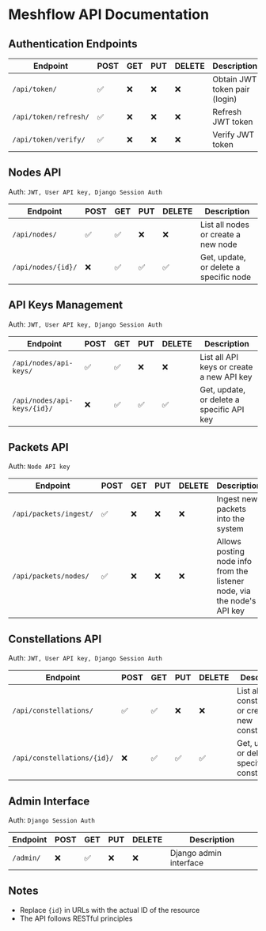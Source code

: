 # Meshflow API Documentation

## Authentication Endpoints

| Endpoint              | POST | GET | PUT | DELETE | Description                   |
|-----------------------|------|-----|-----|--------|-------------------------------|
| `/api/token/`         | ✅    | ❌   | ❌   | ❌      | Obtain JWT token pair (login) |
| `/api/token/refresh/` | ✅    | ❌   | ❌   | ❌      | Refresh JWT token             |
| `/api/token/verify/`  | ✅    | ❌   | ❌   | ❌      | Verify JWT token              |

## Nodes API

Auth: `JWT, User API key, Django Session Auth`

| Endpoint           | POST | GET | PUT | DELETE | Description                            |
|--------------------|------|-----|-----|--------|----------------------------------------|
| `/api/nodes/`      | ✅    | ✅   | ❌   | ❌      | List all nodes or create a new node    |
| `/api/nodes/{id}/` | ❌    | ✅   | ✅   | ✅      | Get, update, or delete a specific node |

## API Keys Management

Auth: `JWT, User API key, Django Session Auth`

| Endpoint                    | POST | GET | PUT | DELETE | Description                               |
|-----------------------------|------|-----|-----|--------|-------------------------------------------|
| `/api/nodes/api-keys/`      | ✅    | ✅   | ❌   | ❌      | List all API keys or create a new API key |
| `/api/nodes/api-keys/{id}/` | ❌    | ✅   | ✅   | ✅      | Get, update, or delete a specific API key |

## Packets API

Auth: `Node API key`

| Endpoint               | POST | GET | PUT | DELETE | Description                                                             |
|------------------------|------|-----|-----|--------|-------------------------------------------------------------------------|
| `/api/packets/ingest/` | ✅    | ❌   | ❌   | ❌      | Ingest new packets into the system                                      |
| `/api/packets/nodes/`  | ✅    | ❌   | ❌   | ❌      | Allows posting node info from the listener node, via the node's API key |

## Constellations API

Auth: `JWT, User API key, Django Session Auth`

| Endpoint                    | POST | GET | PUT | DELETE | Description                                           |
|-----------------------------|------|-----|-----|--------|-------------------------------------------------------|
| `/api/constellations/`      | ✅    | ✅   | ❌   | ❌      | List all constellations or create a new constellation |
| `/api/constellations/{id}/` | ❌    | ✅   | ✅   | ✅      | Get, update, or delete a specific constellation       |

## Admin Interface

Auth: `Django Session Auth`

| Endpoint  | POST | GET | PUT | DELETE | Description            |
|-----------|------|-----|-----|--------|------------------------|
| `/admin/` | ❌    | ✅   | ❌   | ❌      | Django admin interface |

## Notes

- Replace `{id}` in URLs with the actual ID of the resource
- The API follows RESTful principles
